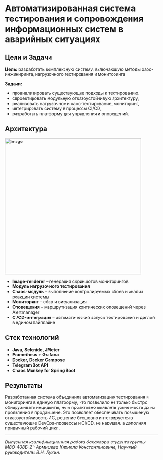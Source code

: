 # Автоматизированная система тестирования и сопровождения информационных систем в аварийных ситуациях

## Цели и Задачи

**Цель:** разработать комплексную систему, включающую методы хаос-инжиниринга, нагрузочного тестирования и мониторинга

**Задачи:**

*   проанализировать существующие подходы к тестированию.
*   спроектировать модульную отказоустойчивую архитектуру,
*  реализовать нагрузочное и хаос-тестирование, мониторинг,
*  интегрировать систему в процессы CI/CD,
*  разработать платформу для управления и оповещений.

## Архитектура

<img width="448" alt="image" src="https://github.com/user-attachments/assets/2c46c921-6d2c-4ab6-9b48-cc46601c4458" />


*   **Image-renderer** – генерация скриншотов мониторингов
*   **Модуль нагрузочного тестирования**
*   **Chaos-модуль** – выполнение контролируемых сбоев и анализ реакции системы 
*   **Мониторинг** – сбор и визуализация
*   **Оповещения** – маршрутизация критических оповещений через Alertmanager
*   **CI/CD-интеграция** – автоматический запуск тестирования и деплой в едином пайплайне



## Стек технологий

*   **Java, Selenide, JMeter**
*   **Prometheus + Grafana**
*   **Docker, Docker Compose**
*   **Telegram Bot API**
*   **Chaos Monkey for Spring Boot**



## Результаты

Разработанная система объединила автоматизацию тестирования и мониторинга в единую платформу, что позволило не только быстро обнаруживать инциденты, но и проактивно выявлять узкие места до их проявления в продакшене. Это позволяет обеспечивать повышеную отказоустойчивость ИС, решение бесшовно интегрируется в существующие DevOps-процессы и CI/CD, не нарушая, а дополняя привычный рабочий цикл.

---

*Выпускная квалификационная работа бакалавра студента группы М8О-408Б-21: Армишева Кирилла Константиновича, Научный руководитель: В.Н. Лукин.*


